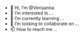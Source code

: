 - 👋 Hi, I’m @Verisanna
- 👀 I’m interested in ...
- 🌱 I’m currently learning ...
- 💞️ I’m looking to collaborate on ...
- 📫 How to reach me ...

<!---
Verisanna/Verisanna is a ✨ special ✨ repository because its `README.md` (this file) appears on your GitHub profile.
You can click the Preview link to take a look at your changes.
--->
